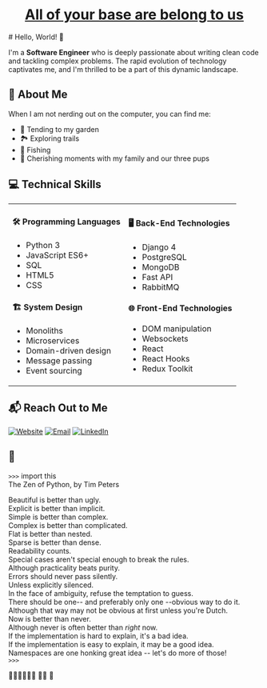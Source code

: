 <h1 align="center"><a href="https://en.wikipedia.org/wiki/All_your_base_are_belong_to_us">All of your base are belong to us</a></h1>
# Hello, World! 👋

I'm a **Software Engineer** who is deeply passionate about writing clean code and tackling complex problems. The rapid evolution of technology captivates me, and I'm thrilled to be a part of this dynamic landscape.

## 🌟 About Me 
When I am not nerding out on the computer, you can find me:
- 🌱 Tending to my garden 
- 🏞 Exploring trails 
- 🎣 Fishing 
- 🐶 Cherishing moments with my family and our three pups 

## 💻 Technical Skills 

<table>
<tr>
<td>

#### 🛠️ **Programming Languages**
- Python 3 
- JavaScript ES6+ 
- SQL 
- HTML5 
- CSS 

#### 🏗️ **System Design**
- Monoliths 
- Microservices 
- Domain-driven design 
- Message passing 
- Event sourcing 

</td>
<td>

#### 🖥️ **Back-End Technologies**
- Django 4 
- PostgreSQL 
- MongoDB 
- Fast API 
- RabbitMQ 

#### 🌐 **Front-End Technologies**
- DOM manipulation 
- Websockets 
- React 
- React Hooks 
- Redux Toolkit 

</td>
</tr>
</table>

## 📬 Reach Out to Me 

[![Website](https://img.shields.io/badge/Website-www.johnblanton.com-blue)](https://www.johnblanton.com)
[![Email](https://img.shields.io/badge/Email-hello@johnblanton.com-red)](mailto:hello@johnblanton.com)
[![LinkedIn](https://img.shields.io/badge/LinkedIn-johnblanton-blue?logo=linkedin)](https://www.linkedin.com/in/john-blanton/)


## 🐍
`>>>` import this  
The Zen of Python, by Tim Peters  

Beautiful is better than ugly.  
Explicit is better than implicit.  
Simple is better than complex.  
Complex is better than complicated.  
Flat is better than nested.  
Sparse is better than dense.  
Readability counts.  
Special cases aren't special enough to break the rules.  
Although practicality beats purity.  
Errors should never pass silently.  
Unless explicitly silenced.  
In the face of ambiguity, refuse the temptation to guess.  
There should be one-- and preferably only one --obvious way to do it.  
Although that way may not be obvious at first unless you're Dutch.  
Now is better than never.  
Although never is often better than *right* now.  
If the implementation is hard to explain, it's a bad idea.  
If the implementation is easy to explain, it may be a good idea.  
Namespaces are one honking great idea -- let's do more of those!  
`>>>`

👾👾👾👾👾👾
👾👾
👾











<!---
john-blanton-jr/john-blanton-jr is a ✨ special ✨ repository because its `README.md` (this file) appears on your GitHub profile.
You can click the Preview link to take a look at your changes.
--->
